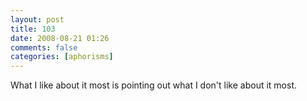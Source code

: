 ```yaml
---
layout: post
title: 103
date: 2008-08-21 01:26
comments: false
categories: [aphorisms]
---
```


What I like about it most is pointing out what I don't like about it most.
